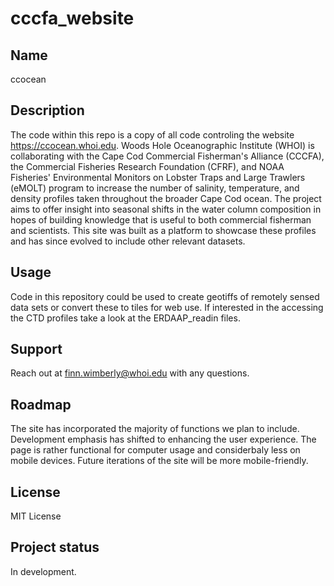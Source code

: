 # cccfa_website

## Name
ccocean

## Description
The code within this repo is a copy of all code controling the website https://ccocean.whoi.edu. Woods Hole Oceanographic Institute (WHOI) is collaborating with the Cape Cod Commercial Fisherman's Alliance (CCCFA), the Commercial Fisheries Research Foundation (CFRF), and NOAA Fisheries' Environmental Monitors on Lobster Traps and Large Trawlers (eMOLT) program to increase the number of salinity, temperature, and density profiles taken throughout the broader Cape Cod ocean. The project aims to offer insight into seasonal shifts in the water column composition in hopes of building knowledge that is useful to both commercial fisherman and scientists. This site was built as a platform to showcase these profiles and has since evolved to include other relevant datasets. 

## Usage
Code in this repository could be used to create geotiffs of remotely sensed data sets or convert these to tiles for web use. If interested in the accessing the CTD profiles take a look at the ERDAAP_readin files. 

## Support
Reach out at finn.wimberly@whoi.edu with any questions. 

## Roadmap
The site has incorporated the majority of functions we plan to include. Development emphasis has shifted to enhancing the user experience. The page is rather functional for computer usage and considerbaly less on mobile devices. Future iterations of the site will be more mobile-friendly.  

## License
MIT License

## Project status
In development.
